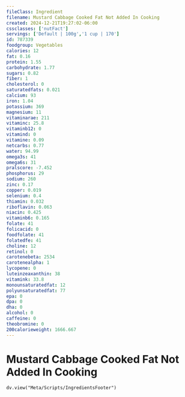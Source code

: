 ```yaml
---
fileClass: Ingredient
filename: Mustard Cabbage Cooked Fat Not Added In Cooking
created: 2024-12-21T19:27:02-06:00
cssclasses: ['nutFact']
servings: ['Default | 100g','1 cup | 170']
id: 787339
foodgroup: Vegetables
calories: 12
fat: 0.16
protein: 1.55
carbohydrate: 1.77
sugars: 0.82
fiber: 1
cholesterol: 0
saturatedfats: 0.021
calcium: 93
iron: 1.04
potassium: 369
magnesium: 11
vitaminarae: 211
vitaminc: 25.8
vitaminb12: 0
vitamind: 0
vitamine: 0.09
netcarbs: 0.77
water: 94.99
omega3s: 41
omega6s: 31
pralscore: -7.452
phosphorus: 29
sodium: 260
zinc: 0.17
copper: 0.019
selenium: 0.4
thiamin: 0.032
riboflavin: 0.063
niacin: 0.425
vitaminb6: 0.165
folate: 41
folicacid: 0
foodfolate: 41
folatedfe: 41
choline: 12
retinol: 0
carotenebeta: 2534
carotenealpha: 1
lycopene: 0
luteinzeaxanthin: 38
vitamink: 33.8
monounsaturatedfat: 12
polyunsaturatedfat: 77
epa: 0
dpa: 0
dha: 0
alcohol: 0
caffeine: 0
theobromine: 0
200calorieweight: 1666.667
---
```


# Mustard Cabbage Cooked Fat Not Added In Cooking

```dataviewjs
dv.view("Meta/Scripts/IngredientsFooter")
```